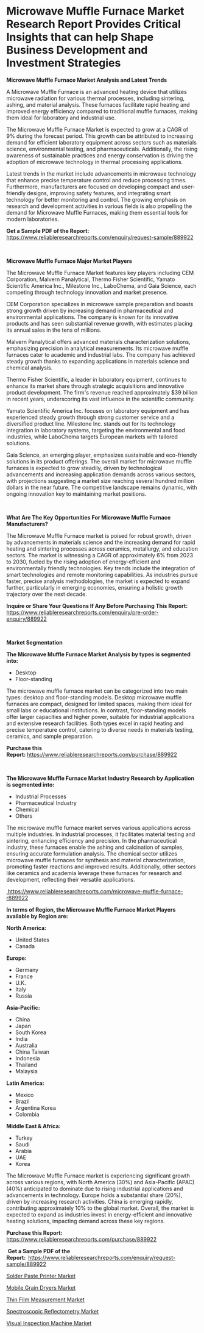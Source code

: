 <p><h1>Microwave Muffle Furnace Market Research Report Provides Critical Insights that can help Shape Business Development and Investment Strategies</h1></p><p><strong>Microwave Muffle Furnace Market Analysis and Latest Trends</strong></p>
<p><p>A Microwave Muffle Furnace is an advanced heating device that utilizes microwave radiation for various thermal processes, including sintering, ashing, and material analysis. These furnaces facilitate rapid heating and improved energy efficiency compared to traditional muffle furnaces, making them ideal for laboratory and industrial use.</p><p>The Microwave Muffle Furnace Market is expected to grow at a CAGR of 9% during the forecast period. This growth can be attributed to increasing demand for efficient laboratory equipment across sectors such as materials science, environmental testing, and pharmaceuticals. Additionally, the rising awareness of sustainable practices and energy conservation is driving the adoption of microwave technology in thermal processing applications. </p><p>Latest trends in the market include advancements in microwave technology that enhance precise temperature control and reduce processing times. Furthermore, manufacturers are focused on developing compact and user-friendly designs, improving safety features, and integrating smart technology for better monitoring and control. The growing emphasis on research and development activities in various fields is also propelling the demand for Microwave Muffle Furnaces, making them essential tools for modern laboratories.</p></p>
<p><strong>Get a Sample PDF of the Report:&nbsp;</strong> <a href="https://www.reliableresearchreports.com/enquiry/request-sample/889922?utm_campaign=10&utm_medium=2&utm_source=Github&utm_content=ia&utm_term=16022025&utm_id=microwave-muffle-furnace">https://www.reliableresearchreports.com/enquiry/request-sample/889922</a></p>
<p>&nbsp;</p>
<p><strong>Microwave Muffle Furnace Major Market Players</strong></p>
<p><p>The Microwave Muffle Furnace Market features key players including CEM Corporation, Malvern Panalytical, Thermo Fisher Scientific, Yamato Scientific America Inc., Milestone Inc., LaboChema, and Gaia Science, each competing through technology innovation and market presence. </p><p>CEM Corporation specializes in microwave sample preparation and boasts strong growth driven by increasing demand in pharmaceutical and environmental applications. The company is known for its innovative products and has seen substantial revenue growth, with estimates placing its annual sales in the tens of millions.</p><p>Malvern Panalytical offers advanced materials characterization solutions, emphasizing precision in analytical measurements. Its microwave muffle furnaces cater to academic and industrial labs. The company has achieved steady growth thanks to expanding applications in materials science and chemical analysis.</p><p>Thermo Fisher Scientific, a leader in laboratory equipment, continues to enhance its market share through strategic acquisitions and innovative product development. The firm's revenue reached approximately $39 billion in recent years, underscoring its vast influence in the scientific community.</p><p>Yamato Scientific America Inc. focuses on laboratory equipment and has experienced steady growth through strong customer service and a diversified product line. Milestone Inc. stands out for its technology integration in laboratory systems, targeting the environmental and food industries, while LaboChema targets European markets with tailored solutions.</p><p>Gaia Science, an emerging player, emphasizes sustainable and eco-friendly solutions in its product offerings. The overall market for microwave muffle furnaces is expected to grow steadily, driven by technological advancements and increasing application demands across various sectors, with projections suggesting a market size reaching several hundred million dollars in the near future. The competitive landscape remains dynamic, with ongoing innovation key to maintaining market positions.</p></p>
<p>&nbsp;</p>
<p><strong>What Are The Key Opportunities For Microwave Muffle Furnace Manufacturers?</strong></p>
<p><p>The Microwave Muffle Furnace market is poised for robust growth, driven by advancements in materials science and the increasing demand for rapid heating and sintering processes across ceramics, metallurgy, and education sectors. The market is witnessing a CAGR of approximately 6% from 2023 to 2030, fueled by the rising adoption of energy-efficient and environmentally friendly technologies. Key trends include the integration of smart technologies and remote monitoring capabilities. As industries pursue faster, precise analysis methodologies, the market is expected to expand further, particularly in emerging economies, ensuring a holistic growth trajectory over the next decade.</p></p>
<p><strong>Inquire or Share Your Questions If Any Before Purchasing This Report:</strong> <a href="https://www.reliableresearchreports.com/enquiry/pre-order-enquiry/889922?utm_campaign=10&utm_medium=2&utm_source=Github&utm_content=ia&utm_term=16022025&utm_id=microwave-muffle-furnace">https://www.reliableresearchreports.com/enquiry/pre-order-enquiry/889922</a></p>
<p>&nbsp;</p>
<p><strong>Market Segmentation</strong></p>
<p><strong>The Microwave Muffle Furnace Market Analysis by types is segmented into:</strong></p>
<p><ul><li>Desktop</li><li>Floor-standing</li></ul></p>
<p><p>The microwave muffle furnace market can be categorized into two main types: desktop and floor-standing models. Desktop microwave muffle furnaces are compact, designed for limited spaces, making them ideal for small labs or educational institutions. In contrast, floor-standing models offer larger capacities and higher power, suitable for industrial applications and extensive research facilities. Both types excel in rapid heating and precise temperature control, catering to diverse needs in materials testing, ceramics, and sample preparation.</p></p>
<p><strong>Purchase this Report:&nbsp;</strong><a href="https://www.reliableresearchreports.com/purchase/889922?utm_campaign=10&utm_medium=2&utm_source=Github&utm_content=ia&utm_term=16022025&utm_id=microwave-muffle-furnace">https://www.reliableresearchreports.com/purchase/889922</a></p>
<p>&nbsp;</p>
<p><strong>The Microwave Muffle Furnace Market Industry Research by Application is segmented into:</strong></p>
<p><ul><li>Industrial Processes</li><li>Pharmaceutical Industry</li><li>Chemical</li><li>Others</li></ul></p>
<p><p>The microwave muffle furnace market serves various applications across multiple industries. In industrial processes, it facilitates material testing and sintering, enhancing efficiency and precision. In the pharmaceutical industry, these furnaces enable the ashing and calcination of samples, ensuring accurate formulation analysis. The chemical sector utilizes microwave muffle furnaces for synthesis and material characterization, promoting faster reactions and improved results. Additionally, other sectors like ceramics and academia leverage these furnaces for research and development, reflecting their versatile applications.</p></p>
<p><a href="https://www.reliableresearchreports.com/microwave-muffle-furnace-r889922?utm_campaign=10&utm_medium=2&utm_source=Github&utm_content=ia&utm_term=16022025&utm_id=microwave-muffle-furnace">&nbsp;https://www.reliableresearchreports.com/microwave-muffle-furnace-r889922</a></p>
<p><strong>In terms of Region, the Microwave Muffle Furnace Market Players available by Region are:</strong></p>
<p>
    <p> <strong> North America: </strong>
        <ul>
            <li>United States</li>
            <li>Canada</li>
        </ul>
        </p> 
    <p> <strong> Europe: </strong>
        <ul>
            <li>Germany</li>
            <li>France</li>
            <li>U.K.</li>
            <li>Italy</li>
            <li>Russia</li>
        </ul>
        </p> 
    <p> <strong> Asia-Pacific: </strong>
        <ul>
            <li>China</li>
            <li>Japan</li>
            <li>South Korea</li>
            <li>India</li>
            <li>Australia</li>
            <li>China Taiwan</li>
            <li>Indonesia</li>
            <li>Thailand</li>
            <li>Malaysia</li>
        </ul>
        </p> 
    <p> <strong> Latin America: </strong>
        <ul>
            <li>Mexico</li>
            <li>Brazil</li>
            <li>Argentina Korea</li>
            <li>Colombia</li>
        </ul>
        </p> 
    <p> <strong> Middle East & Africa: </strong>
        <ul>
            <li>Turkey</li>
            <li>Saudi</li>
            <li>Arabia</li>
            <li>UAE</li>
            <li>Korea</li>
        </ul>
    </p>
    </p>
<p><p>The Microwave Muffle Furnace market is experiencing significant growth across various regions, with North America (30%) and Asia-Pacific (APAC) (40%) anticipated to dominate due to rising industrial applications and advancements in technology. Europe holds a substantial share (20%), driven by increasing research activities. China is emerging rapidly, contributing approximately 10% to the global market. Overall, the market is expected to expand as industries invest in energy-efficient and innovative heating solutions, impacting demand across these key regions.</p></p>
<p><strong>Purchase this Report: </strong><a href="https://www.reliableresearchreports.com/purchase/889922?utm_campaign=10&utm_medium=2&utm_source=Github&utm_content=ia&utm_term=16022025&utm_id=microwave-muffle-furnace">https://www.reliableresearchreports.com/purchase/889922</a></p>
<p>&nbsp;<strong>Get a Sample PDF of the Report:&nbsp;&nbsp;</strong><a href="https://www.reliableresearchreports.com/enquiry/request-sample/889922?utm_campaign=10&utm_medium=2&utm_source=Github&utm_content=ia&utm_term=16022025&utm_id=microwave-muffle-furnace">https://www.reliableresearchreports.com/enquiry/request-sample/889922</a></p>
<p><strong></strong></p>
<p><p><a href="https://github.com/boyermaragaret8392/Market-Research-Report-List-1/blob/main/solder-paste-printer-market.md?utm_campaign=10&utm_medium=2&utm_source=Github&utm_content=ia&utm_term=16022025&utm_id=microwave-muffle-furnace">Solder Paste Printer Market</a></p><p><a href="https://github.com/waverlyam689/Market-Research-Report-List-1/blob/main/mobile-grain-dryers-market.md?utm_campaign=10&utm_medium=2&utm_source=Github&utm_content=ia&utm_term=16022025&utm_id=microwave-muffle-furnace">Mobile Grain Dryers Market</a></p><p><a href="https://github.com/tselahiara/Market-Research-Report-List-1/blob/main/thin-film-measurement-market.md?utm_campaign=10&utm_medium=2&utm_source=Github&utm_content=ia&utm_term=16022025&utm_id=microwave-muffle-furnace">Thin Film Measurement Market</a></p><p><a href="https://github.com/anuellaruska/Market-Research-Report-List-1/blob/main/spectroscopic-reflectometry-market.md?utm_campaign=10&utm_medium=2&utm_source=Github&utm_content=ia&utm_term=16022025&utm_id=microwave-muffle-furnace">Spectroscopic Reflectometry Market</a></p><p><a href="https://github.com/berbelsagwan/Market-Research-Report-List-1/blob/main/visual-inspection-machine-market.md?utm_campaign=10&utm_medium=2&utm_source=Github&utm_content=ia&utm_term=16022025&utm_id=microwave-muffle-furnace">Visual Inspection Machine Market</a></p></p>